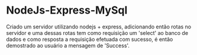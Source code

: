 # NodeJs-Express-MySql

Criado um servidor utilizando nodejs + express, adicionando então rotas no servidor e uma dessas rotas tem como requisição um 'select' ao banco de dados e como resposta a requisição efetuada com sucesso, é então demostrado ao usuário a mensagem de 'Success'.
